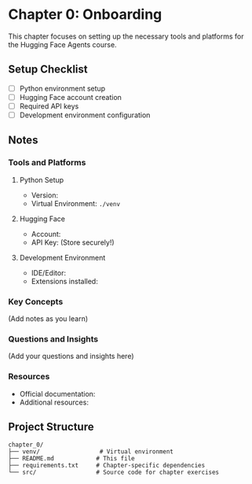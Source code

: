 # Chapter 0: Onboarding

This chapter focuses on setting up the necessary tools and platforms for the Hugging Face Agents course.

## Setup Checklist

- [ ] Python environment setup
- [ ] Hugging Face account creation
- [ ] Required API keys
- [ ] Development environment configuration

## Notes

### Tools and Platforms

1. Python Setup
   - Version: 
   - Virtual Environment: `./venv`

2. Hugging Face
   - Account: 
   - API Key: (Store securely!)

3. Development Environment
   - IDE/Editor: 
   - Extensions installed:

### Key Concepts

(Add notes as you learn)

### Questions and Insights

(Add your questions and insights here)

### Resources

- Official documentation:
- Additional resources:

## Project Structure

```
chapter_0/
├── venv/                 # Virtual environment
├── README.md            # This file
├── requirements.txt     # Chapter-specific dependencies
└── src/                 # Source code for chapter exercises
``` 